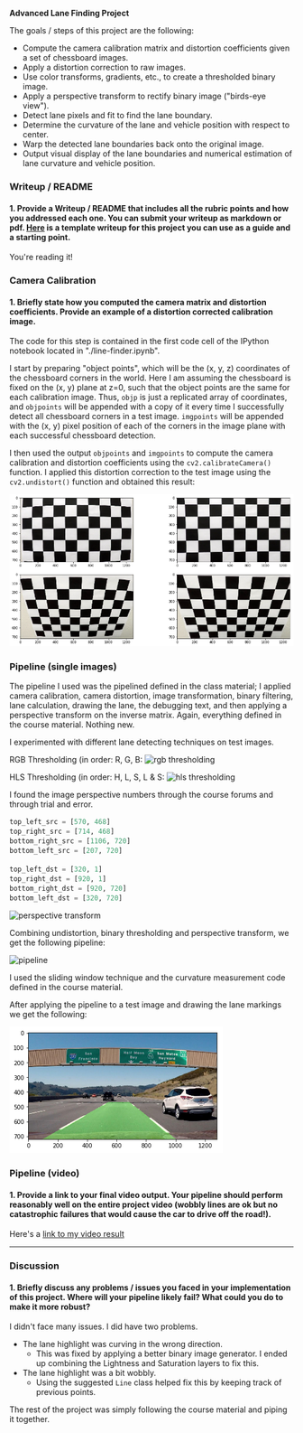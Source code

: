**Advanced Lane Finding Project**

The goals / steps of this project are the following:

* Compute the camera calibration matrix and distortion coefficients given a set of chessboard images.
* Apply a distortion correction to raw images.
* Use color transforms, gradients, etc., to create a thresholded binary image.
* Apply a perspective transform to rectify binary image ("birds-eye view").
* Detect lane pixels and fit to find the lane boundary.
* Determine the curvature of the lane and vehicle position with respect to center.
* Warp the detected lane boundaries back onto the original image.
* Output visual display of the lane boundaries and numerical estimation of lane curvature and vehicle position.

### Writeup / README

#### 1. Provide a Writeup / README that includes all the rubric points and how you addressed each one.  You can submit your writeup as markdown or pdf.  [Here](https://github.com/udacity/CarND-Advanced-Lane-Lines/blob/master/writeup_template.md) is a template writeup for this project you can use as a guide and a starting point.  

You're reading it!

### Camera Calibration

#### 1. Briefly state how you computed the camera matrix and distortion coefficients. Provide an example of a distortion corrected calibration image.

The code for this step is contained in the first code cell of the IPython notebook located in "./line-finder.ipynb".  

I start by preparing "object points", which will be the (x, y, z) coordinates of the chessboard corners in the world. Here I am assuming the chessboard is fixed on the (x, y) plane at z=0, such that the object points are the same for each calibration image.  Thus, `objp` is just a replicated array of coordinates, and `objpoints` will be appended with a copy of it every time I successfully detect all chessboard corners in a test image.  `imgpoints` will be appended with the (x, y) pixel position of each of the corners in the image plane with each successful chessboard detection.  

I then used the output `objpoints` and `imgpoints` to compute the camera calibration and distortion coefficients using the `cv2.calibrateCamera()` function.  I applied this distortion correction to the test image using the `cv2.undistort()` function and obtained this result: 

![original and calibrated images](./writeup_images/camera_calibration.png)

### Pipeline (single images)

The pipeline I used was the pipelined defined in the class material; I applied camera calibration, camera distortion, image transformation, binary filtering, lane calculation, drawing the lane, the debugging text, and then applying a perspective transform on the inverse matrix. Again, everything defined in the course material. Nothing new.

I experimented with different lane detecting techniques on test images.

RGB Thresholding (in order: R, G, B:
![rgb thresholding](./writeup_images/rgb_thresholds.png)

HLS Thresholding (in order: H, L, S, L & S:
![hls thresholding](./writeup_images/hls_thresholding.png)

I found the image perspective numbers through the course forums and through trial and error.

```python
top_left_src = [570, 468]
top_right_src = [714, 468]
bottom_right_src = [1106, 720]
bottom_left_src = [207, 720]

top_left_dst = [320, 1]
top_right_dst = [920, 1]
bottom_right_dst = [920, 720]
bottom_left_dst = [320, 720]
```

![perspective transform](./writeup_images/perspective_transform.png)

Combining undistortion, binary thresholding and perspective transform, we get the following pipeline:

![pipeline](./writeup_images/pipeline.png)

I used the sliding window technique and the curvature measurement code defined in the course material.

After applying the pipeline to a test image and drawing the lane markings we get the following:

![lane highlighted](./writeup_images/lane_highlight.png)

### Pipeline (video)

#### 1. Provide a link to your final video output.  Your pipeline should perform reasonably well on the entire project video (wobbly lines are ok but no catastrophic failures that would cause the car to drive off the road!).

Here's a [link to my video result](./project_video_output.mp4)

---

### Discussion

#### 1. Briefly discuss any problems / issues you faced in your implementation of this project.  Where will your pipeline likely fail?  What could you do to make it more robust?

I didn't face many issues. I did have two problems.

 - The lane highlight was curving in the wrong direction. 
   - This was fixed by applying a better binary image generator. I ended up combining the Lightness and Saturation layers to fix this.
 - The lane highlight was a bit wobbly.
   - Using the suggested ```Line``` class helped fix this by keeping track of previous points.

The rest of the project was simply following the course material and piping it together.
